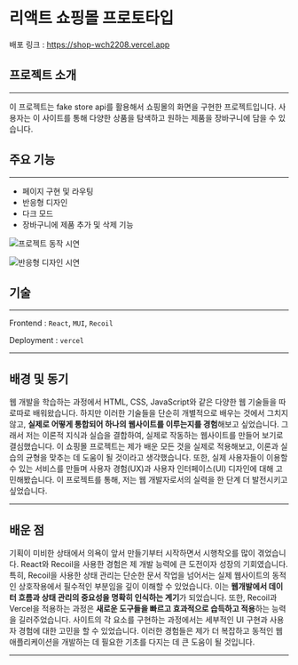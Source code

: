 # 리액트 쇼핑몰 프로토타입

배포 링크 : https://shop-wch2208.vercel.app

## 프로젝트 소개

---

이 프로젝트는 fake store api를 활용해서 쇼핑몰의 화면을 구현한 프로젝트입니다. 사용자는 이 사이트를 통해 다양한 상품을 탐색하고 원하는 제품을 장바구니에 담을 수 있습니다.

## 주요 기능

---

- 페이지 구현 및 라우팅
- 반응형 디자인
- 다크 모드
- 장바구니에 제품 추가 및 삭제 기능

![프로젝트 동작 시연](src/assets/프로젝트소개.gif)

![반응형 디자인 시연](src/assets/프로젝트반응형디자인소개.gif)

## 기술

---

Frontend : `React`, `MUI`, `Recoil`

Deployment : `vercel`

---

## 배경 및 동기

웹 개발을 학습하는 과정에서 HTML, CSS, JavaScript와 같은 다양한 웹 기술들을 따로따로 배워왔습니다. 하지만 이러한 기술들을 단순히 개별적으로 배우는 것에서 그치지 않고, **실제로 어떻게 통합되어 하나의 웹사이트를 이루는지를 경험**해보고 싶었습니다. 그래서 저는 이론적 지식과 실습을 결합하여, 실제로 작동하는 웹사이트를 만들어 보기로 결심했습니다. 이 쇼핑몰 프로젝트는 제가 배운 모든 것을 실제로 적용해보고, 이론과 실습의 균형을 맞추는 데 도움이 될 것이라고 생각했습니다. 또한, 실제 사용자들이 이용할 수 있는 서비스를 만들며 사용자 경험(UX)과 사용자 인터페이스(UI) 디자인에 대해 고민해봤습니다. 이 프로젝트를 통해, 저는 웹 개발자로서의 실력을 한 단계 더 발전시키고 싶었습니다.

---

## 배운 점

기획이 미비한 상태에서 의욕이 앞서 만들기부터 시작하면서 시행착오를 많이 겪었습니다. React와 Recoil을 사용한 경험은 제 개발 능력에 큰 도전이자 성장의 기회였습니다. 특히, Recoil을 사용한 상태 관리는 단순한 문서 작업을 넘어서는 실제 웹사이트의 동적인 상호작용에서 필수적인 부분임을 깊이 이해할 수 있었습니다. 이는 **웹개발에서 데이터 흐름과 상태 관리의 중요성을 명확히 인식하는 계기**가 되었습니다. 또한, Recoil과 Vercel을 적용하는 과정은 **새로운 도구들을 빠르고 효과적으로 습득하고 적용**하는 능력을 길러주었습니다. 사이트의 각 요소를 구현하는 과정에서는 세부적인 UI 구현과 사용자 경험에 대한 고민을 할 수 있었습니다. 이러한 경험들은 제가 더 복잡하고 동적인 웹 애플리케이션을 개발하는 데 필요한 기초를 다지는 데 큰 도움이 될 것입니다.

---
